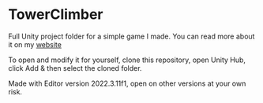 # TowerClimber
Full Unity project folder for a simple game I made. You can read more about it on my [website](https://sadcoffee.me/tower-climb)

To open and modify it for yourself, clone this repository, open Unity Hub, click Add & then select the cloned folder.

Made with Editor version 2022.3.11f1, open on other versions at your own risk. 
